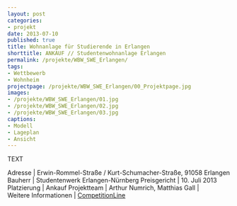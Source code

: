 ```yaml
---
layout: post
categories:
- projekt
date: 2013-07-10
published: true
title: Wohnanlage für Studierende in Erlangen
shorttitle: ANKAUF // Studentenwohnanlage Erlangen
permalink: /projekte/WBW_SWE_Erlangen/
tags: 
- Wettbewerb
- Wohnheim
projectpage: /projekte/WBW_SWE_Erlangen/00_Projektpage.jpg
images:
- /projekte/WBW_SWE_Erlangen/01.jpg
- /projekte/WBW_SWE_Erlangen/02.jpg
- /projekte/WBW_SWE_Erlangen/03.jpg
captions:
- Modell
- Lageplan
- Ansicht
---
```

TEXT 

Adresse				    |	Erwin-Rommel-Straße / Kurt-Schumacher-Straße, 91058 Erlangen
Bauherr				    |	Studentenwerk Erlangen-Nürnberg 
Preisgericht	        |	10. Juli 2013
Platzierung		        |	Ankauf
Projektteam			    |	Arthur Numrich, Matthias Gall 
                		|   
Weitere Informationen       |   [CompetitionLine](https://www.competitionline.com/de/beitraege/70850)
